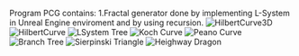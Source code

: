 Program PCG contains:
1.Fractal generator done by implementing L-System in Unreal Engine enviroment and by using recursion.
![HilbertCurve3D](https://i.imgur.com/mLA3ErC.png)
![HilbertCurve](https://i.imgur.com/eW69zAU.png)
![LSystem Tree](https://i.imgur.com/Sdjk4jF.png)
![Koch Curve](https://i.imgur.com/R3fOZJE.png)
![Peano Curve](https://i.imgur.com/PFZfq0e.png)
![Branch Tree](https://i.imgur.com/agfsl6z.png)
![Sierpinski Triangle](https://i.imgur.com/EfsPEE7.png)
![Heighway Dragon](https://i.imgur.com/ypthktl.png)
